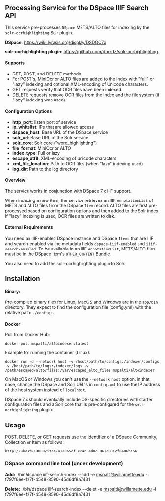 
## Processing Service for the DSpace IIIF Search API
This service pre-processes `DSpace` METS/ALTO files for indexing by the `solr-ocrhighlighting` Solr plugin. 

**DSpace**: https://wiki.lyrasis.org/display/DSDOC7x

**solr-ocrhighlighting plugin**: https://github.com/dbmdz/solr-ocrhighlighting. 

#### Supports
* GET, POST, and DELETE methods
* For POST's, MiniOcr or ALTO files are added to the index with "full" or "lazy" indexing and optional XML-encoding of Unicode characters.
* GET requests verify that OCR files have been indexed.
* DELETE requests remove OCR files from the index and the file system (if "lazy" indexing was used).

#### Configuration Options
* **http_port**: listen port of service
* **ip_whitelist**: IPs that are allowed access
* **dspace_host**: Base URL of the DSpace service
* **solr_url**: Base URL of the Solr service
* **solr_core**: Solr core ("word_highlighting")
* **file_format**: MiniOcr or ALTO
* **index_type**: Full or lazy
* **escape_utf8**: XML-encoding of unicode characters
* **xml_file_location**: Path to OCR files (when "lazy" indexing used)
* **log_dir**: Path to the log directory

#### Overview
The service works in conjunction with DSpace 7.x IIIF support. 

When indexing a new item, the service retrieves an IIIF `AnnotationList` of METS and ALTO files from the 
DSpace `Item` record. ALTO files are first pre-processed based on configuration options and then added to the Solr index. 
If "lazy" indexing is used, OCR files are written to disk.


#### External Requirements
You need an IIIF-enabled DSpace instance and DSpace `Items` that are IIIF and search-enabled via the metadata fields
`dspace-iiif-enabled` and `iiif-search-enabled`. To be available in an IIIF `AnnotationList`, METS/ALTO files must be
in the DSpace Item's `OTHER_CONTENT` Bundle.

You also need to add the solr-ocrhighlighting plugin to Solr.


## Installation

#### Binary:
Pre-compiled binary files for Linux, MacOS and Windows are in the `app/bin` directory. They expect to find the 
configuration file (config.yml) with the relative path: `./configs`. 

#### Docker

Pull from Docker Hub:

`docker pull mspalti/altoindexer:latest`

Example for running the container (Linux).

`docker run -d --network host -v /host/path/to/configs:/indexer/configs -v /host/path/to/logs:/indexer/logs -v /path/escaped/alto/files:/var/escaped_alto_files mspalti/altoindexer`

On MacOS or Windows you can't use the `--network host` option. In that case, change the DSpace and Solr URL's in 
`config.yml` to use the IP address of the host system instead of `localhost`.

DSpace 7.x should eventually include OS-specific directories with starter configuration files and a Solr core that
is pre-configured for the `solr-ocrhighlighting` plugin.

## Usage

POST, DELETE, or GET requests use the identifier of a DSpace Community, Collection or Item as follows: 

`http://<host>:3000/item/413065ef-e242-4d0e-867d-8e2f6486be56`

### DSpace command line tool (under development)

**Add:**
./bin/dspace iiif-search-index --add -e mspalti@willamette.edu -i f797f6ee-f27f-4548-8590-45d6df8a7431

**Delete:**
./bin/dspace iiif-search-index --delet -e mspalti@willamette.edu -i f797f6ee-f27f-4548-8590-45d6df8a7431



